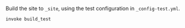 Build the site to `_site`, using the test configuration in `_config-test.yml`.

`invoke build_test`
